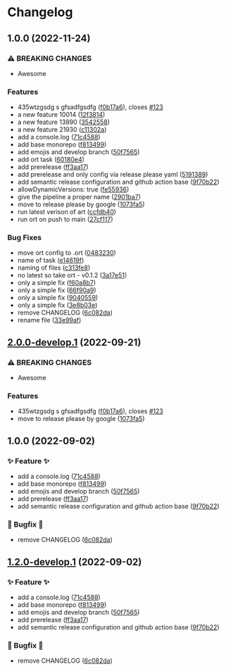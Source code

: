 # Changelog

## 1.0.0 (2022-11-24)


### ⚠ BREAKING CHANGES

* Awesome

### Features

* 435wtzgsdg s gfsadfgsdfg ([f0b17a6](https://github.com/BernhardRode/unicorn-release/commit/f0b17a6b0a33cc1b08f1e77188c140c73ff9923d)), closes [#123](https://github.com/BernhardRode/unicorn-release/issues/123)
* a new feature 10014 ([12f3814](https://github.com/BernhardRode/unicorn-release/commit/12f3814c7345ebe19cf76c4b7a05b7931bd62a24))
* a new feature 13890 ([3542558](https://github.com/BernhardRode/unicorn-release/commit/354255809416cc07d2f13904126d9c5763e730b3))
* a new feature 21930 ([c11302a](https://github.com/BernhardRode/unicorn-release/commit/c11302a94a81965dd340fa41ad10e55e11141e61))
* add a console.log ([71c4588](https://github.com/BernhardRode/unicorn-release/commit/71c45889d5d0ba2d4a8d84d22fdcac6bb5773c84))
* add base monorepo ([f813499](https://github.com/BernhardRode/unicorn-release/commit/f813499e0f4af6ea4e5dd82740a3bae1c4803243))
* add emojis and develop branch ([50f7565](https://github.com/BernhardRode/unicorn-release/commit/50f75658ce3805415c92ebbe59870f12daaf299e))
* add ort task ([60180e4](https://github.com/BernhardRode/unicorn-release/commit/60180e4bcb52441da4b5ece591ea6c49ad924adf))
* add prerelease ([ff3aa17](https://github.com/BernhardRode/unicorn-release/commit/ff3aa1704489b7cc85d0ac2ba0f093ae3995b671))
* add prerelease and only config via release please yaml ([5191389](https://github.com/BernhardRode/unicorn-release/commit/5191389693c6c96e14cbd14debbbbec64e815c6a))
* add semantic release configuration and github action base ([9f70b22](https://github.com/BernhardRode/unicorn-release/commit/9f70b22434e45c156cc9a7b4d84ef0a2539447b9))
* allowDynamicVersions: true ([fe55936](https://github.com/BernhardRode/unicorn-release/commit/fe559365a0c96afb98e5aa5f6292b0ddf12dc4e1))
* give the pipeline a proper name ([2901ba7](https://github.com/BernhardRode/unicorn-release/commit/2901ba77ec82abe099b6b3c6658b2b021e7ddafc))
* move to release please by google ([1073fa5](https://github.com/BernhardRode/unicorn-release/commit/1073fa5e8ffab48041172abe5fb8377104d153d8))
* run latest verison of art ([ccfdb40](https://github.com/BernhardRode/unicorn-release/commit/ccfdb40f1cdc7689f9ce768935b5118eb6178837))
* run ort on push to main ([27cf117](https://github.com/BernhardRode/unicorn-release/commit/27cf117663d28232f78232823194984c698a741b))


### Bug Fixes

* move ort config to .ort ([0483230](https://github.com/BernhardRode/unicorn-release/commit/0483230a42662d2687586b491110c68d862e0bb7))
* name of task ([e14619f](https://github.com/BernhardRode/unicorn-release/commit/e14619f3f3d3e8197c26ec8ce981aca954cdf848))
* naming of files ([c313fe8](https://github.com/BernhardRode/unicorn-release/commit/c313fe845257202253b324c3da92dde25f520a24))
* no latest so take ort - v0.1.2 ([3a17e51](https://github.com/BernhardRode/unicorn-release/commit/3a17e516d6bafcca09c574a7f968a7b7571b30d3))
* only a simple fix ([f60a8b7](https://github.com/BernhardRode/unicorn-release/commit/f60a8b757e365b0ed5bbc688ed585528cf040b10))
* only a simple fix ([66f90a9](https://github.com/BernhardRode/unicorn-release/commit/66f90a945cd68eba2240ab75f4b19474f41a2932))
* only a simple fix ([9040559](https://github.com/BernhardRode/unicorn-release/commit/9040559131f3ccdd3450ef08317bb3de57fd0e63))
* only a simple fix ([3e8b03e](https://github.com/BernhardRode/unicorn-release/commit/3e8b03eb58784009dc006f3061520edbdcb0ce84))
* remove CHANGELOG ([6c082da](https://github.com/BernhardRode/unicorn-release/commit/6c082dac002d9a36165e577d00f04c79018cc4d2))
* rename file ([33e99af](https://github.com/BernhardRode/unicorn-release/commit/33e99afd321aead0bab1fdc12325f2e7770bebe7))

## [2.0.0-develop.1](https://github.com/BernhardRode/unicorn-release/compare/v1.0.0-develop.1...v2.0.0-develop.1) (2022-09-21)


### ⚠ BREAKING CHANGES

* Awesome

### Features

* 435wtzgsdg s gfsadfgsdfg ([f0b17a6](https://github.com/BernhardRode/unicorn-release/commit/f0b17a6b0a33cc1b08f1e77188c140c73ff9923d)), closes [#123](https://github.com/BernhardRode/unicorn-release/issues/123)
* move to release please by google ([1073fa5](https://github.com/BernhardRode/unicorn-release/commit/1073fa5e8ffab48041172abe5fb8377104d153d8))

## 1.0.0 (2022-09-02)


### ✨ Feature ✨

* add a console.log ([71c4588](https://github.com/BernhardRode/unicorn-release/commit/71c45889d5d0ba2d4a8d84d22fdcac6bb5773c84))
* add base monorepo ([f813499](https://github.com/BernhardRode/unicorn-release/commit/f813499e0f4af6ea4e5dd82740a3bae1c4803243))
* add emojis and develop branch ([50f7565](https://github.com/BernhardRode/unicorn-release/commit/50f75658ce3805415c92ebbe59870f12daaf299e))
* add prerelease ([ff3aa17](https://github.com/BernhardRode/unicorn-release/commit/ff3aa1704489b7cc85d0ac2ba0f093ae3995b671))
* add semantic release configuration and github action base ([9f70b22](https://github.com/BernhardRode/unicorn-release/commit/9f70b22434e45c156cc9a7b4d84ef0a2539447b9))


### 🐛 Bugfix 🐛

* remove CHANGELOG ([6c082da](https://github.com/BernhardRode/unicorn-release/commit/6c082dac002d9a36165e577d00f04c79018cc4d2))

## [1.2.0-develop.1](https://github.com/BernhardRode/unicorn-release/compare/v1.1.0...v1.2.0-develop.1) (2022-09-02)

### ✨ Feature ✨

- add a console.log ([71c4588](https://github.com/BernhardRode/unicorn-release/commit/71c45889d5d0ba2d4a8d84d22fdcac6bb5773c84))
- add base monorepo ([f813499](https://github.com/BernhardRode/unicorn-release/commit/f813499e0f4af6ea4e5dd82740a3bae1c4803243))
- add emojis and develop branch ([50f7565](https://github.com/BernhardRode/unicorn-release/commit/50f75658ce3805415c92ebbe59870f12daaf299e))
- add prerelease ([ff3aa17](https://github.com/BernhardRode/unicorn-release/commit/ff3aa1704489b7cc85d0ac2ba0f093ae3995b671))
- add semantic release configuration and github action base ([9f70b22](https://github.com/BernhardRode/unicorn-release/commit/9f70b22434e45c156cc9a7b4d84ef0a2539447b9))

### 🐛 Bugfix 🐛

- remove CHANGELOG ([6c082da](https://github.com/BernhardRode/unicorn-release/commit/6c082dac002d9a36165e577d00f04c79018cc4d2))
